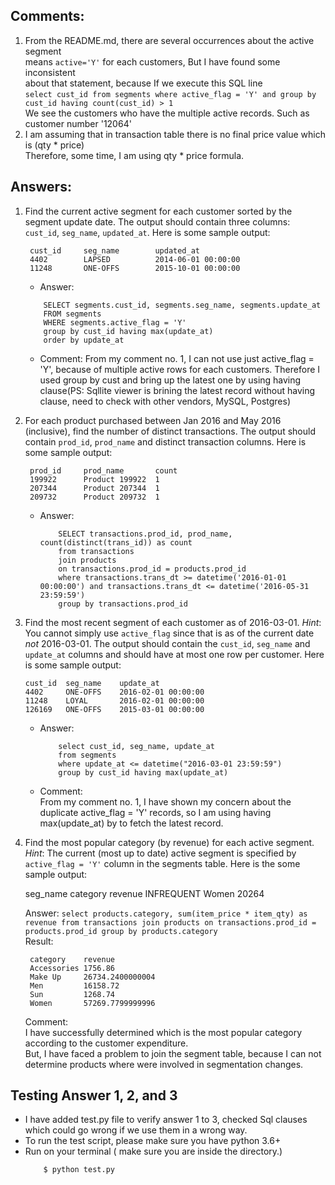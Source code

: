 ## Comments:
1. From the README.md, there are several occurrences about the active segment </br>
   means `active='Y'` for each customers, But I have found some inconsistent </br>
   about that statement, because If we execute this SQL line </br>
   `select cust_id from segments where active_flag = 'Y' and group by cust_id having count(cust_id) > 1` </br>
   We see the customers who have the multiple active records. Such as customer number '12064'
2. I am assuming that in transaction table there is no final price value which is (qty * price)
   </br> Therefore, some time, I am using qty * price formula.

## Answers:

1. Find the current active segment for each customer sorted by the segment
   update date.  The output should contain three columns: `cust_id`,
   `seg_name`, `updated_at`.  Here is some sample output:

        cust_id     seg_name        updated_at
        4402        LAPSED          2014-06-01 00:00:00
        11248       ONE-OFFS        2015-10-01 00:00:00

    * Answer:
    ```
        SELECT segments.cust_id, segments.seg_name, segments.update_at
        FROM segments
        WHERE segments.active_flag = 'Y'
        group by cust_id having max(update_at)
        order by update_at
    ```
    * Comment: From my comment no. 1, I can not use just active_flag = 'Y', because of multiple active rows for each customers. Therefore I used group by cust and bring
    up the latest one by using having clause(PS: Sqllite viewer is brining the latest record without having clause, need to check with other vendors, MySQL, Postgres)

2. For each product purchased between Jan 2016 and May 2016 (inclusive), find
   the number of distinct transactions.  The output should contain `prod_id`,
   `prod_name` and distinct transaction columns.  Here is some sample output:

        prod_id     prod_name       count
        199922      Product 199922  1
        207344      Product 207344  1
        209732      Product 209732  1

    * Answer:
        ```
            SELECT transactions.prod_id, prod_name, count(distinct(trans_id)) as count
            from transactions
            join products
            on transactions.prod_id = products.prod_id
            where transactions.trans_dt >= datetime('2016-01-01 00:00:00') and transactions.trans_dt <= datetime('2016-05-31 23:59:59')
            group by transactions.prod_id
        ```

3. Find the most recent segment of each customer as of 2016-03-01.
   *Hint*: You cannot simply use `active_flag` since that is as of the current
   date *not* 2016-03-01.  The output should contain the `cust_id`, `seg_name`
   and `update_at`  columns and should have at most one row per customer.  Here
   is some sample output:

       cust_id  seg_name    update_at
       4402     ONE-OFFS    2016-02-01 00:00:00
       11248    LOYAL       2016-02-01 00:00:00
       126169   ONE-OFFS    2015-03-01 00:00:00

    * Answer:
        ```
            select cust_id, seg_name, update_at
            from segments
            where update_at <= datetime("2016-03-01 23:59:59")
            group by cust_id having max(update_at)
        ```
    * Comment: </br>
        From my comment no. 1, I have shown my concern about the duplicate active_flag = 'Y'
        records, so I am using having max(update_at) by to fetch the latest record.

4. Find the most popular category (by revenue) for each active segment.
   *Hint*: The current (most up to date) active segment is specified by `active_flag = 'Y'` column in the segments table.
   Here is the some sample output:

  	seg_name    category    revenue
	INFREQUENT  Women       20264

    Answer: `select products.category, sum(item_price * item_qty) as revenue from transactions join products on transactions.prod_id = products.prod_id group by products.category` </br>
    Result:

        category    revenue
        Accessories 1756.86
        Make Up     26734.2400000004
        Men         16158.72
        Sun         1268.74
        Women       57269.7799999996

    Comment: </br>
        I have successfully determined which is the most popular category according to the customer expenditure. </br>
        But, I have faced a problem to join the segment table, because I can not determine products where were involved
        in segmentation changes.


## Testing Answer 1, 2, and 3
* I have added test.py file to verify answer 1 to 3, checked Sql clauses which could go wrong if we use them in a wrong way.
* To run the test script, please make sure you have python 3.6+
* Run on your terminal ( make sure you are inside the directory.)
    ```
        $ python test.py
    ```
